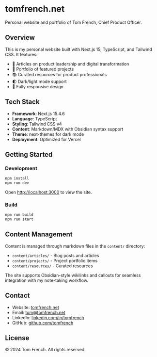 # tomfrench.net

Personal website and portfolio of Tom French, Chief Product Officer.

## Overview

This is my personal website built with Next.js 15, TypeScript, and Tailwind CSS. It features:

- 📝 Articles on product leadership and digital transformation
- 💼 Portfolio of featured projects
- 📚 Curated resources for product professionals
- 🌓 Dark/light mode support
- 📱 Fully responsive design

## Tech Stack

- **Framework**: Next.js 15.4.6
- **Language**: TypeScript
- **Styling**: Tailwind CSS v4
- **Content**: Markdown/MDX with Obsidian syntax support
- **Theme**: next-themes for dark mode
- **Deployment**: Optimized for Vercel

## Getting Started

### Development

```bash
npm install
npm run dev
```

Open [http://localhost:3000](http://localhost:3000) to view the site.

### Build

```bash
npm run build
npm run start
```

## Content Management

Content is managed through markdown files in the `content/` directory:

- `content/articles/` - Blog posts and articles
- `content/projects/` - Project portfolio items
- `content/resources/` - Curated resources

The site supports Obsidian-style wikilinks and callouts for seamless integration with my note-taking workflow.

## Contact

- Website: [tomfrench.net](https://tomfrench.net)
- Email: tom@tomfrench.net
- LinkedIn: [linkedin.com/in/tomfrench](https://linkedin.com/in/tomfrench)
- GitHub: [github.com/tomfrench](https://github.com/tomfrench)

## License

© 2024 Tom French. All rights reserved.